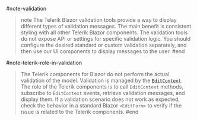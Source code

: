 #note-validation
>note The Telerik Blazor validation tools provide a way to display different types of validation messages. The main benefit is consistent styling with all other Telerik Blazor components. The validation tools do not expose API or settings for specific validation logic. You should configure the desired standard or custom validation separately, and then use our UI components to display messages to the user.
#end

#note-telerik-role-in-validation
> The Telerik components for Blazor do not perform the actual validation of the model. Validation is managed by the [`EditContext`](https://learn.microsoft.com/en-us/dotnet/api/microsoft.aspnetcore.components.forms.editcontext). The role of the Telerik components is to call `EditContext` methods, subscribe to `EditContext` events, retrieve validation messages, and display them. If a validation scenario does not work as expected, check the behavior in a standard Blazor `<EditForm>` to verify if the issue is related to the Telerik components.
#end
